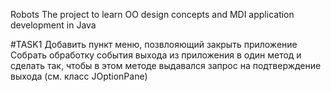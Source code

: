 Robots The project to learn OO design concepts and MDI application development in Java

#TASK1 Добавить пункт меню, позвлояющий закрыть приложение Собрать обработку события выхода из приложения в один метод и сделать так, чтобы в этом методе выдавался запрос на подтверждение выхода (см. класс JOptionPane)